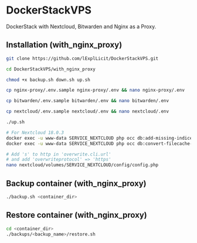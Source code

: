 # DockerStackVPS
DockerStack with Nextcloud, Bitwarden and Nginx as a Proxy.

## Installation (with_nginx_proxy)

```bash
git clone https://github.com/lExplLicit/DockerStackVPS.git

cd DockerStackVPS/with_nginx_proxy

chmod +x backup.sh down.sh up.sh

cp nginx-proxy/.env.sample nginx-proxy/.env && nano nginx-proxy/.env

cp bitwarden/.env.sample bitwarden/.env && nano bitwarden/.env

cp nextcloud/.env.sample nextcloud/.env && nano nextcloud/.env

./up.sh

# For Nextcloud 18.0.3
docker exec -u www-data SERVICE_NEXTCLOUD php occ db:add-missing-indices
docker exec -u www-data SERVICE_NEXTCLOUD php occ db:convert-filecache-bigint

# Add 's' to http in 'overwrite.cli.url'
# and add 'overwriteprotocol' => 'https'
nano nextcloud/volumes/SERVICE_NEXTCLOUD/config/config.php
```


## Backup container (with_nginx_proxy)

```bash
./backup.sh <container_dir>
```

## Restore container (with_nginx_proxy)

```bash
cd <container_dir>
./backups/<backup_name>/restore.sh
```

